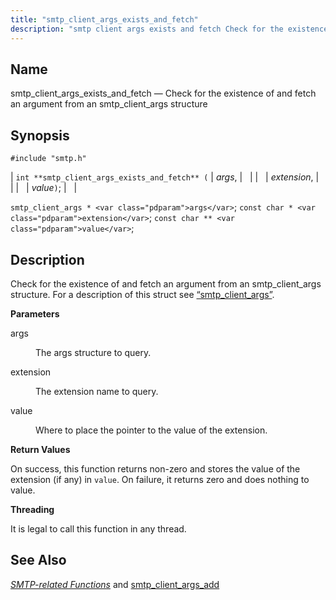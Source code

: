 ```yaml
---
title: "smtp_client_args_exists_and_fetch"
description: "smtp client args exists and fetch Check for the existence of and fetch an argument from an smtp client args structure int smtp client args exists and fetch args extension value smtp client args args const char extension const char value Check for the existence of and fetch an argument..."
---
```


<a name="apis.smtp_client_args_exists_and_fetch"></a> 
## Name

smtp_client_args_exists_and_fetch — Check for the existence of and fetch an argument from an smtp_client_args structure

## Synopsis

`#include "smtp.h"`

| `int **smtp_client_args_exists_and_fetch** (` | <var class="pdparam">args</var>, |   |
|   | <var class="pdparam">extension</var>, |   |
|   | <var class="pdparam">value</var>`)`; |   |

`smtp_client_args * <var class="pdparam">args</var>`;
`const char * <var class="pdparam">extension</var>`;
`const char ** <var class="pdparam">value</var>`;<a name="idp61880496"></a> 
## Description

Check for the existence of and fetch an argument from an smtp_client_args structure. For a description of this struct see [“smtp_client_args”](/momentum/3/3-api/structs-smtp-client-args).

**<a name="idp61882384"></a> Parameters**

<dl class="variablelist">

<dt>args</dt>

<dd>

The args structure to query.

</dd>

<dt>extension</dt>

<dd>

The extension name to query.

</dd>

<dt>value</dt>

<dd>

Where to place the pointer to the value of the extension.

</dd>

</dl>

**<a name="idp61888832"></a> Return Values**

On success, this function returns non-zero and stores the value of the extension (if any) in `value`. On failure, it returns zero and does nothing to value.

**<a name="idp61890320"></a> Threading**

It is legal to call this function in any thread.

<a name="idp61891872"></a> 
## See Also

[*SMTP-related Functions*](/momentum/3/3-api/smtp) and [smtp_client_args_add](/momentum/3/3-api/apis-smtp-client-args-add)